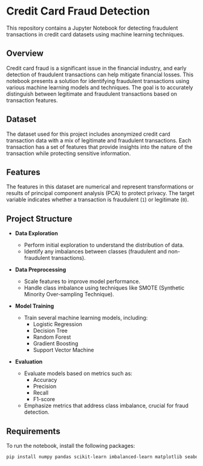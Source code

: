 # Credit Card Fraud Detection

This repository contains a Jupyter Notebook for detecting fraudulent transactions in credit card datasets using machine learning techniques.

## Overview

Credit card fraud is a significant issue in the financial industry, and early detection of fraudulent transactions can help mitigate financial losses. This notebook presents a solution for identifying fraudulent transactions using various machine learning models and techniques. The goal is to accurately distinguish between legitimate and fraudulent transactions based on transaction features.

## Dataset

The dataset used for this project includes anonymized credit card transaction data with a mix of legitimate and fraudulent transactions. Each transaction has a set of features that provide insights into the nature of the transaction while protecting sensitive information.

## Features

The features in this dataset are numerical and represent transformations or results of principal component analysis (PCA) to protect privacy. The target variable indicates whether a transaction is fraudulent (`1`) or legitimate (`0`).

## Project Structure

- **Data Exploration**  
  - Perform initial exploration to understand the distribution of data.
  - Identify any imbalances between classes (fraudulent and non-fraudulent transactions).

- **Data Preprocessing**  
  - Scale features to improve model performance.
  - Handle class imbalance using techniques like SMOTE (Synthetic Minority Over-sampling Technique).

- **Model Training**  
  - Train several machine learning models, including:
    - Logistic Regression
    - Decision Tree
    - Random Forest
    - Gradient Boosting
    - Support Vector Machine

- **Evaluation**  
  - Evaluate models based on metrics such as:
    - Accuracy
    - Precision
    - Recall
    - F1-score
  - Emphasize metrics that address class imbalance, crucial for fraud detection.

## Requirements

To run the notebook, install the following packages:

```bash
pip install numpy pandas scikit-learn imbalanced-learn matplotlib seaborn
